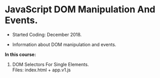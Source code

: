 # JavaScript DOM Manipulation And Events.

- Started Coding: December 2018.

- Information about DOM manipulation and events.

<b>In this course:</b>

1. DOM Selectors For Single Elements. <br>
Files: index.html + app.v1.js
